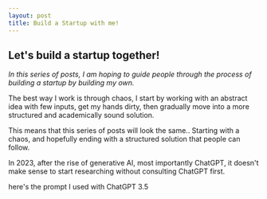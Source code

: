 ```yaml
---
layout: post
title: Build a Startup with me!
---
```


## Let's build a startup together!

*In this series of posts, I am hoping to guide people through the process of building a startup by building my own.*

The best way I work is through chaos, I start by working with an abstract idea with few inputs, get my hands dirty, then gradually move into a more structured and academically sound solution.

This means that this series of posts will look the same.. Starting with a chaos, and hopefully ending with a structured solution that people can follow.

In 2023, after the rise of generative AI, most importantly ChatGPT, it doesn't make sense to start researching without consulting ChatGPT first.

here's the prompt I used with ChatGPT 3.5
